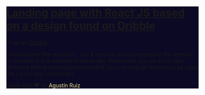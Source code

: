 <div style="background-color: #0C0924;">
<h1><u>Landing page with React JS based on a design found on Dribble</u></h1>

Original: <a href="https://dribbble.com/shots/17469607-Crypto-Planet-NFT-Marketplace-Website" target="_blank">Dribble</a>

Once opened the repository, use <i>$ npm run start</i> command in the terminal to visualize it in a seperate browser tab. (Make sure you are in <i>my-app</i> directory before running the command. You can change directories by using the <i>cd my-app</i> command.)

Made with ♥ by <a href="https://github.com/GoldenDrk" target="_blank" style="text-decoration: none; color: khaki;">Agustín Ruiz</a>
</div>